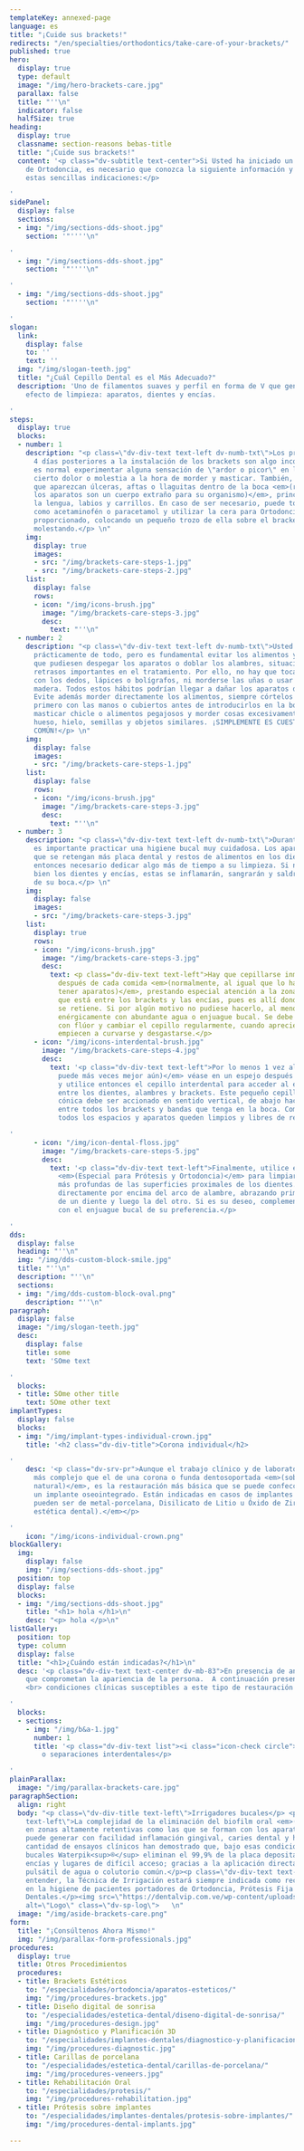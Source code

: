```yaml
---
templateKey: annexed-page
language: es
title: "¡Cuide sus brackets!"
redirects: "/en/specialties/orthodontics/take-care-of-your-brackets/"
published: true
hero:
  display: true
  type: default
  image: "/img/hero-brackets-care.jpg"
  parallax: false
  title: "''\n"
  indicator: false
  halfSize: true
heading:
  display: true
  classname: section-reasons bebas-title
  title: "¡Cuide sus brackets!"
  content: '<p class="dv-subtitle text-center">Si Usted ha iniciado un tratamiento
    de Ortodoncia, es necesario que conozca la siguiente información y cumpla con
    estas sencillas indicaciones:</p>

'
sidePanel:
  display: false
  sections:
  - img: "/img/sections-dds-shoot.jpg"
    section: '"''''\n"

'
  - img: "/img/sections-dds-shoot.jpg"
    section: '"''''\n"

'
  - img: "/img/sections-dds-shoot.jpg"
    section: '"''''\n"

'
slogan:
  link:
    display: false
    to: ''
    text: ''
  img: "/img/slogan-teeth.jpg"
  title: "¿Cuál Cepillo Dental es el Más Adecuado?"
  description: 'Uno de filamentos suaves y perfil en forma de V que genere un triple
    efecto de limpieza: aparatos, dientes y encías.

'
steps:
  display: true
  blocks:
  - number: 1
    description: "<p class=\"dv-div-text text-left dv-numb-txt\">Los primeros 3 o
      4 días posteriores a la instalación de los brackets son algo incómodos porque
      es normal experimentar alguna sensación de \"ardor o picor\" en las encías y
      cierto dolor o molestia a la hora de morder y masticar. También, es posible
      que aparezcan úlceras, aftas o llaguitas dentro de la boca <em>(recuerde que
      los aparatos son un cuerpo extraño para su organismo)</em>, principalmente en
      la lengua, labios y carrillos. En caso de ser necesario, puede tomar algún analgésico
      como acetaminofén o paracetamol y utilizar la cera para Ortodoncia que le hemos
      proporcionado, colocando un pequeño trozo de ella sobre el bracket que esté
      molestando.</p> \n"
    img:
      display: true
      images:
      - src: "/img/brackets-care-steps-1.jpg"
      - src: "/img/brackets-care-steps-2.jpg"
    list:
      display: false
      rows:
      - icon: "/img/icons-brush.jpg"
        image: "/img/brackets-care-steps-3.jpg"
        desc:
          text: "''\n"
  - number: 2
    description: "<p class=\"dv-div-text text-left dv-numb-txt\">Usted podrá comer
      prácticamente de todo, pero es fundamental evitar los alimentos y objetos duros
      que pudiesen despegar los aparatos o doblar los alambres, situación que provocaría
      retrasos importantes en el tratamiento. Por ello, no hay que tocar los brackets
      con los dedos, lápices o bolígrafos, ni morderse las uñas o usar palillos de
      madera. Todos estos hábitos podrían llegar a dañar los aparatos de Ortodoncia.
      Evite además morder directamente los alimentos, siempre córtelos o trocéelos
      primero con las manos o cubiertos antes de introducirlos en la boca. Evite también
      masticar chicle o alimentos pegajosos y morder cosas excesivamente duras como
      hueso, hielo, semillas y objetos similares. ¡SIMPLEMENTE ES CUESTIÓN DE SENTIDO
      COMÚN!</p> \n"
    img:
      display: false
      images:
      - src: "/img/brackets-care-steps-1.jpg"
    list:
      display: false
      rows:
      - icon: "/img/icons-brush.jpg"
        image: "/img/brackets-care-steps-3.jpg"
        desc:
          text: "''\n"
  - number: 3
    description: "<p class=\"dv-div-text text-left dv-numb-txt\">Durante el tratamiento
      es importante practicar una higiene bucal muy cuidadosa. Los aparatos hacen
      que se retengan más placa dental y restos de alimentos en los dientes, y es
      entonces necesario dedicar algo más de tiempo a su limpieza. Si no se cepillan
      bien los dientes y encías, estas se inflamarán, sangrarán y saldrá mal olor
      de su boca.</p> \n"
    img:
      display: false
      images:
      - src: "/img/brackets-care-steps-3.jpg"
    list:
      display: true
      rows:
      - icon: "/img/icons-brush.jpg"
        image: "/img/brackets-care-steps-3.jpg"
        desc:
          text: <p class="dv-div-text text-left">Hay que cepillarse inmediatamente
            después de cada comida <em>(normalmente, al igual que lo hacía antes de
            tener aparatos)</em>, prestando especial atención a la zona de los dientes
            que está entre los brackets y las encías, pues es allí donde más comida
            se retiene. Si por algún motivo no pudiese hacerlo, al menos enjuáguese
            enérgicamente con abundante agua o enjuague bucal. Se debe usar pasta
            con flúor y cambiar el cepillo regularmente, cuando aprecie que las cerdas
            empiecen a curvarse y desgastarse.</p>
      - icon: "/img/icons-interdental-brush.jpg"
        image: "/img/brackets-care-steps-4.jpg"
        desc:
          text: '<p class="dv-div-text text-left">Por lo menos 1 vez al día <em>(si
            puede más veces mejor aún)</em> véase en un espejo después de cepillarse
            y utilice entonces el cepillo interdental para acceder al espacio existente
            entre los dientes, alambres y brackets. Este pequeño cepillo de forma
            cónica debe ser accionado en sentido vertical, de abajo hacia arriba y
            entre todos los brackets y bandas que tenga en la boca. Compruebe que
            todos los espacios y aparatos queden limpios y libres de restos alimenticios.</p>

'
      - icon: "/img/icon-dental-floss.jpg"
        image: "/img/brackets-care-steps-5.jpg"
        desc:
          text: '<p class="dv-div-text text-left">Finalmente, utilice el hilo dental
            <em>(Especial para Prótesis y Ortodoncia)</em> para limpiar las zonas
            más profundas de las superficies proximales de los dientes. Introdúzcalo
            directamente por encima del arco de alambre, abrazando primero la superficie
            de un diente y luego la del otro. Si es su deseo, complemente el proceso
            con el enjuague bucal de su preferencia.</p>

'
dds:
  display: false
  heading: "''\n"
  img: "/img/dds-custom-block-smile.jpg"
  title: "''\n"
  description: "''\n"
  sections:
  - img: "/img/dds-custom-block-oval.png"
    description: "''\n"
paragraph:
  display: false
  image: "/img/slogan-teeth.jpg"
  desc:
    display: false
    title: some
    text: 'SOme text

'
  blocks:
  - title: SOme other title
    text: SOme other text
implantTypes:
  display: false
  blocks:
  - img: "/img/implant-types-individual-crown.jpg"
    title: '<h2 class="dv-div-title">Corona individual</h2>

'
    desc: '<p class="dv-srv-pr">Aunque el trabajo clínico y de laboratorio es mucho
      más complejo que el de una corona o funda dentosoportada <em>(sobre un diente
      natural)</em>, es la restauración más básica que se puede confeccionar sobre
      un implante oseointegrado. Están indicadas en casos de implantes unitarios y
      pueden ser de metal-porcelana, Disilicato de Litio u Óxido de Zirconio <em>(alta
      estética dental).</em></p>

'
    icon: "/img/icons-individual-crown.png"
blockGallery:
  img:
    display: false
    img: "/img/sections-dds-shoot.jpg"
  position: top
  display: false
  blocks:
  - img: "/img/sections-dds-shoot.jpg"
    title: "<h1> hola </h1>\n"
    desc: "<p> hola </p>\n"
listGallery:
  position: top
  type: column
  display: false
  title: "<h1>¿Cuándo están indicadas?</h1>\n"
  desc: '<p class="dv-div-text text-center dv-mb-83">En presencia de anomalías estéticas
    que comprometan la apariencia de la persona.  A continuación presentamos diversas
    <br> condiciones clínicas susceptibles a este tipo de restauración dental:</p>

'
  blocks:
  - sections:
    - img: "/img/b&a-1.jpg"
      number: 1
      title: '<p class="dv-div-text list"><i class="icon-check circle"></i>Diastemas
        o separaciones interdentales</p>

'
plainParallax:
  image: "/img/parallax-brackets-care.jpg"
paragraphSection:
  align: right
  body: "<p class=\"dv-div-title text-left\">Irrigadores bucales</p> <p class=\"dv-div-text
    text-left\">La complejidad de la eliminación del biofilm oral <em>(placa  bacteriana)</em>
    en zonas altamente retentivas como las que se forman con los aparatos de Ortodoncia
    puede generar con facilidad inflamación gingival, caries dental y halitosis. Gran
    cantidad de ensayos clínicos han demostrado que, bajo esas condiciones, los irrigadores
    bucales Waterpik<sup>®</sup> eliminan el 99,9% de la placa depositada sobre dientes,
    encías y lugares de difícil acceso; gracias a la aplicación directa de un chorro
    pulsátil de agua o colutorio común.</p><p class=\"dv-div-text text-left\">A nuestro
    entender, la Técnica de Irrigación estará siempre indicada como recurso coadyuvante
    en la higiene de pacientes portadores de Ortodoncia, Prótesis Fija e Implantes
    Dentales.</p><img src=\"https://dentalvip.com.ve/wp-content/uploads/2018/09/cuide-sus-brackets-waterpik.jpg\"
    alt=\"Logo\" class=\"dv-sp-log\">   \n"
  image: "/img/aside-brackets-care.png"
form:
  title: "¡Consúltenos Ahora Mismo!"
  img: "/img/parallax-form-professionals.jpg"
procedures:
  display: true
  title: Otros Procedimientos
  procedures:
  - title: Brackets Estéticos
    to: "/especialidades/ortodoncia/aparatos-esteticos/"
    img: "/img/procedures-brackets.jpg"
  - title: Diseño digital de sonrisa
    to: "/especialidades/estetica-dental/diseno-digital-de-sonrisa/"
    img: "/img/procedures-design.jpg"
  - title: Diagnóstico y Planificación 3D
    to: "/especialidades/implantes-dentales/diagnostico-y-planificacion-3d/"
    img: "/img/procedures-diagnostic.jpg"
  - title: Carillas de porcelana
    to: "/especialidades/estetica-dental/carillas-de-porcelana/"
    img: "/img/procedures-veneers.jpg"
  - title: Rehabilitación Oral
    to: "/especialidades/protesis/"
    img: "/img/procedures-rehabilitation.jpg"
  - title: Prótesis sobre implantes
    to: "/especialidades/implantes-dentales/protesis-sobre-implantes/"
    img: "/img/procedures-dental-implants.jpg"

---
```

